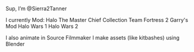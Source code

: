 Sup, I’m @Sierra2Tanner

I currently Mod: 
Halo The Master Chief Collection
Team Fortress 2
Garry's Mod
Halo Wars 1
Halo Wars 2

I also animate in Source Filmmaker
I make assets (like kitbashes) using Blender

<!---
Sierra2Tanner/Sierra2Tanner is a ✨ special ✨ repository because its `README.md` (this file) appears on your GitHub profile.
You can click the Preview link to take a look at your changes.
--->
